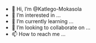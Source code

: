 - 👋 Hi, I’m @Katlego-Mokasola
- 👀 I’m interested in ...
- 🌱 I’m currently learning ...
- 💞️ I’m looking to collaborate on ...
- 📫 How to reach me ...

<!---
Katlego-Mokasola/Katlego-Mokasola is a ✨ special ✨ repository because its `README.md` (this file) appears on your GitHub profile.
You can click the Preview link to take a look at your changes.
--->
